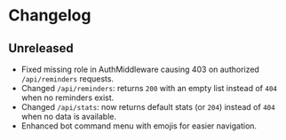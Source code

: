 # Changelog

## Unreleased
- Fixed missing role in AuthMiddleware causing 403 on authorized `/api/reminders` requests.
- Changed `/api/reminders`: returns `200` with an empty list instead of `404` when no reminders exist.
- Changed `/api/stats`: now returns default stats (or `204`) instead of `404` when no data is available.
- Enhanced bot command menu with emojis for easier navigation.
